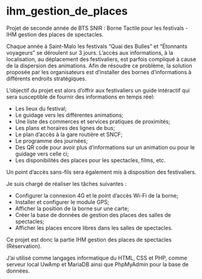 # ihm_gestion_de_places
Projet de seconde année de BTS SNIR : Borne Tactile pour les festivals - IHM gestion des places de spectacles.

Chaque année à Saint-Malo les festivals “Quai des Bulles” et “Étonnants voyageurs” se déroulent sur 3 jours.
L’accès aux informations, à la localisation, au déplacement des festivaliers, est parfois compliqué à cause de la dispersion des animations.
Afin de résoudre ce problème, la solution proposée par les organisateurs est d’installer des bornes d’informations à différents endroits stratégiques.

L’objectif du projet est alors d’offrir aux festivaliers un guide intéractif qui sera susceptible de fournir des informations en temps réel:

- Les lieux du festival;
- Le guidage vers les différentes animations;
- Une liste des commerces et services pratiques de proximités;
- Les plans et horaires des lignes de bus;
- Le plan d’accès à la gare routière et SNCF;
- Le programme des journées;
- Des QR code pour avoir plus d’informations sur un animation ou pour le guidage vers celle ci;
- Les disponibilités des places pour les spectacles, films, etc.

Un point d’accès sans-fils sera également mis à disposition des festivaliers.

Je suis chargé de réaliser les tâches suivantes :

- Configurer la connexion 4G et le point d’accès Wi-Fi de la borne;
- Installer et configurer le module GPS;
- Afficher la position de la borne sur une carte;
- Créer la base de données de gestion des places des salles de spectacles;
- Afficher les places encore libres dans les salles de spectacles.

Ce projet est donc la partie IHM gestion des places de spectacles (Réservation).

J’ai utilisé comme langages informatique du HTML, CSS et PHP, comme serveur local UwAmp et MariaDB ainsi que PhpMyAdmin pour la base de données.
